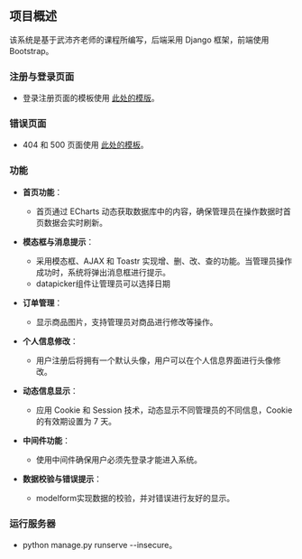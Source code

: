 ## 项目概述

该系统是基于武沛齐老师的课程所编写，后端采用 Django 框架，前端使用 Bootstrap。

### 注册与登录页面

- 登录注册页面的模板使用 [此处的模版](https://github.com/HQEasy/login-page-template)。

### 错误页面

- 404 和 500 页面使用 [此处的模板](https://github.com/WuSuoV/404)。

### 功能

- **首页功能**：
  - 首页通过 ECharts 动态获取数据库中的内容，确保管理员在操作数据时首页数据会实时刷新。
  
- **模态框与消息提示**：
  - 采用模态框、AJAX 和 Toastr 实现增、删、改、查的功能。当管理员操作成功时，系统将弹出消息框进行提示。
  - datapicker组件让管理员可以选择日期

- **订单管理**：
  - 显示商品图片，支持管理员对商品进行修改等操作。

- **个人信息修改**：
  - 用户注册后将拥有一个默认头像，用户可以在个人信息界面进行头像修改。

- **动态信息显示**：
  - 应用 Cookie 和 Session 技术，动态显示不同管理员的不同信息，Cookie 的有效期设置为 7 天。

- **中间件功能**：
  - 使用中间件确保用户必须先登录才能进入系统。

- **数据校验与错误提示**：
  - modelform实现数据的校验，并对错误进行友好的显示。
### 运行服务器
- python manage.py runserve --insecure。
